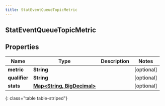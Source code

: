 ```yaml
---
title: StatEventQueueTopicMetric
---
```

## StatEventQueueTopicMetric


## Properties

| Name | Type | Description | Notes |
| ------------ | ------------- | ------------- | ------------- |
| **metric** | <!----><!---->**String**<!----> |  |  [optional] |
| **qualifier** | <!----><!---->**String**<!----> |  |  [optional] |
| **stats** | <!----><!---->[**Map&lt;String, BigDecimal&gt;**](BigDecimal.html)<!----> |  |  [optional] |
{: class="table table-striped"}



